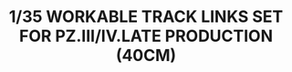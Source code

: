 ---
layout: product
title: "1/35 WORKABLE TRACK LINKS SET FOR PZ.III/IV.LATE PRODUCTION (40CM)"
price: "2100" 
desc: "Plastične gusenice"
img_path: "/assets/img/RFM5037.jpg"
brand: "N/A"
available: false
special_offer: false
new: false
soon: false
cat: "010000"
subcat: "0010800"
subsubcat: "0N/A"
sifra: "RFM5037"
---